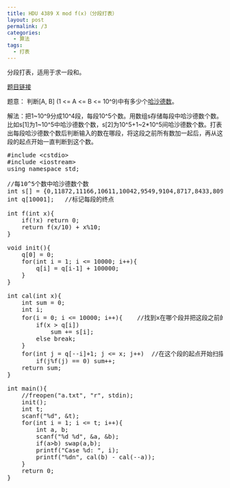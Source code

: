 ```yaml
---
title: HDU 4389 X mod f(x)（分段打表）
layout: post
permalink: /3
categories:
  - 算法
tags:
  - 打表
---
```

分段打表，适用于求一段和。

<a href="http://acm.hdu.edu.cn/showproblem.php?pid=4389" target="_blank">题目链接</a>

题意： 判断\[A, B\] (1 <= A <= B <= 10^9)中有多少个<a href="https://zh.wikipedia.org/wiki/%E5%93%88%E6%B2%99%E5%BE%B7%E6%95%B8" target="_blank">哈沙德数</a>。

解法：把1~10^9分成10^4段，每段10^5个数。用数组s存储每段中哈沙德数个数。比如s[1]为1~10^5中哈沙德数个数，s[2]为10^5+1~2*10^5间哈沙德数个数。打表出每段哈沙德数个数后判断输入的数在哪段，将这段之前所有数加一起后，再从这段的起点开始一直判断到这个数。

<pre class="brush: cpp; title: ; notranslate" title="">#include &lt;cstdio&gt;
#include &lt;iostream&gt;
using namespace std;

//每10^5个数中哈沙德数个数
int s[] = {0,11872,11166,10611,10042,9549,9104,8717,8433,8098,7836,11226,10597,10102,9573,9123,8704,8346,8116,7800,7546,10653,10105,9662,9161,8747,8384,8034,7815,7530,7312,10138,9647,9250,8778,8423,8066,7736,7558,7302,7061,9689,9230,8902,8452,8109,7797,7477,7327,7055,6834,9271,8869,8595,8175,7848,7568,7277,7093,6857,6640,8896,8548,8289,7906,7609,7342,7079,6861,6679,6469,8575,8230,8021,7661,7400,7115,6876,6699,6494,6290,8223,7935,7744,7430,7170,6931,6710,6499,6291,6136,7913,7675,7495,7183,6974,6746,6550,6325,6147,5991,11191,10626,10014,9579,9116,8727,8380,8101,7827,7572,10599,10131,9555,9131,8742,8362,8034,7811,7544,7320,10116,9673,9144,8760,8411,8038,7739,7555,7287,7071,9662,9269,8782,8419,8084,7757,7465,7310,7050,6849,9253,8932,8469,8111,7823,7502,7229,7067,6840,6645,8901,8613,8196,7831,7577,7294,7006,6863,6656,6435,8569,8302,7941,7600,7335,7077,6836,6676,6447,6270,8262,8050,7692,7381,7135,6906,6657,6475,6311,6110,7971,7763,7438,7138,6938,6708,6488,6286,6130,5957,7695,7514,7205,6935,6747,6526,6340,6142,5957,5804,10631,10033,9541,9142,8750,8400,8057,7831,7590,7341,10133,9551,9114,8754,8388,8063,7754,7543,7314,7101,9694,9163,8738,8420,8068,7782,7485,7293,7086,6884,9286,8802,8412,8076,7791,7492,7229,7059,6854,6666,8941,8497,8119,7809,7536,7241,6984,6846,6624,6457,8621,8218,7881,7558,7307,7056,6795,6643,6443,6293,8324,7959,7631,7334,7097,6855,6612,6472,6285,6100,8058,7702,7418,7115,6916,6672,6448,6297,6122,5931,7784,7444,7197,6907,6696,6514,6283,6120,5933,5786,7547,7240,6985,6706,6519,6362,6131,5943,5823,5681,10034,9545,9117,8764,8406,8097,7788,7584,7361,7158,9574,9121,8714,8404,8078,7800,7501,7317,7124,6908,9171,8754,8390,8084,7791,7503,7251,7082,6898,6689,8832,8421,8071,7809,7502,7254,7003,6840,6667,6505,8516,8162,7816,7534,7271,7029,6780,6620,6467,6301,8228,7902,7572,7311,7072,6814,6599,6449,6288,6116,7975,7651,7369,7095,6869,6632,6444,6278,6076,5948,7707,7446,7174,6885,6686,6495,6279,6121,5944,5813,7478,7206,6944,6681,6522,6307,6092,5953,5814,5630,7256,6978,6770,6502,6331,6131,5967,5800,5646,5522,9538,9112,8706,8419,8118,7813,7539,7370,7160,7026,9114,8709,8351,8077,7797,7532,7274,7130,6896,6812,8759,8388,8060,7790,7505,7301,7011,6879,6703,6596,8439,8089,7762,7509,7263,7035,6769,6646,6502,6378,8153,7824,7531,7284,7027,6802,6572,6447,6263,6195,7892,7574,7309,7061,6812,6631,6396,6235,6090,6035,7653,7377,7074,6852,6653,6448,6220,6086,5934,5856,7435,7170,6907,6676,6483,6269,6085,5945,5777,5728,7192,6951,6726,6468,6294,6116,5919,5784,5628,5598,6993,6781,6547,6273,6129,5966,5768,5629,5511,5454,9121,8722,8369,8120,7840,7583,7351,7164,7036,6809,8717,8374,8027,7800,7550,7308,7058,6939,6822,6574,8396,8049,7760,7527,7300,7056,6821,6701,6604,6382,8096,7770,7511,7261,7035,6835,6584,6471,6372,6210,7834,7529,7279,7033,6816,6639,6363,6245,6200,6013,7597,7301,7054,6829,6617,6427,6201,6077,6003,5855,7378,7083,6880,6643,6430,6249,6057,5895,5836,5728,7173,6915,6690,6455,6263,6099,5914,5757,5729,5615,6966,6736,6505,6268,6102,5917,5739,5615,5572,5456,6772,6544,6351,6124,5926,5774,5631,5475,5426,5342,8740,8376,8037,7881,7591,7360,7161,7060,6806,6566,8369,8038,7748,7565,7330,7102,6907,6825,6591,6406,8070,7774,7487,7298,7085,6877,6653,6606,6388,6224,7790,7503,7234,7048,6846,6639,6408,6393,6186,6017,7529,7276,7035,6831,6636,6437,6218,6167,5990,5855,7314,7056,6848,6607,6438,6271,6028,5983,5852,5733,7119,6857,6641,6441,6236,6084,5852,5833,5738,5589,6934,6696,6478,6276,6090,5901,5730,5693,5569,5491,6727,6522,6332,6084,5894,5777,5606,5532,5443,5380,6569,6369,6160,5927,5768,5627,5446,5397,5323,5258,8397,8064,7792,7619,7395,7199,7045,6814,6626,6409,8059,7763,7472,7354,7131,6943,6798,6606,6421,6210,7766,7493,7241,7102,6892,6692,6583,6393,6221,6037,7497,7257,7009,6845,6669,6494,6350,6176,6020,5906,7275,7043,6796,6616,6485,6300,6131,6014,5866,5733,7048,6827,6612,6431,6251,6083,5954,5859,5724,5592,6839,6636,6456,6242,6074,5907,5805,5690,5582,5499,6684,6486,6299,6068,5916,5781,5639,5571,5492,5395,6519,6309,6119,5923,5775,5612,5502,5439,5359,5276,6330,6139,5990,5769,5620,5474,5410,5308,5218,5164,8084,7798,7539,7402,7186,7070,6791,6598,6416,6179,7772,7498,7276,7134,6927,6847,6583,6384,6222,6036,7506,7263,7037,6891,6707,6633,6356,6195,6066,5868,7271,7008,6776,6679,6491,6396,6148,6007,5875,5717,7034,6821,6603,6465,6274,6216,5991,5847,5725,5607,6816,6635,6422,6244,6093,6021,5795,5712,5618,5505,6644,6439,6243,6064,5918,5847,5647,5584,5486,5383,6459,6272,6100,5917,5751,5691,5538,5454,5365,5290,6267,6117,5964,5734,5603,5583,5410,5310,5266,5174,6145,5974,5803,5607,5477,5439,5299,5215,5163,5064,7815,7567,7333,7181,7079,6827,6577,6373,6217,6025,7535,7296,7069,6940,6840,6621,6363,6222,6029,5848,7278,7036,6848,6736,6605,6421,6184,6032,5877,5727,7039,6811,6619,6485,6383,6238,5983,5845,5732,5601,6846,6617,6420,6286,6218,6036,5826,5718,5591,5477,6654,6422,6243,6103,6006,5854,5695,5597,5466,5396,6423,6250,6073,5921,5839,5719,5551,5453,5368,5285,6268,6100,5903,5740,5718,5577,5404,5337,5274,5194,6117,5909,5766,5617,5560,5430,5307,5257,5156,5073,5947,5797,5656,5463,5406,5352,5213,5139,5069,4986,11210,10580,10138,9564,9099,8711,8418,8075,7804,7550,10652,10078,9677,9162,8740,8368,8104,7804,7511,7286,10137,9635,9258,8794,8393,8047,7832,7540,7274,7033,9665,9241,8907,8471,8118,7782,7576,7312,7065,6834,9253,8855,8578,8178,7849,7537,7323,7101,6851,6596,8866,8520,8271,7923,7587,7319,7119,6890,6647,6400,8532,8218,8014,7671,7374,7143,6913,6687,6508,6227,8224,7930,7728,7445,7166,6936,6724,6527,6338,6065,7918,7646,7472,7233,6958,6730,6530,6349,6151,5933,7622,7400,7224,7020,6761,6576,6370,6159,6002,5806,10598,10100,9580,9128,8710,8362,8097,7787,7531,7308,10109,9666,9173,8764,8372,8031,7827,7514,7301,7069,9657,9257,8786,8431,8075,7742,7539,7272,7051,6833,9255,8899,8478,8135,7808,7478,7319,7066,6819,6616,8878,8594,8172,7872,7547,7263,7099,6845,6637,6429,8538,8296,7910,7604,7351,7050,6878,6668,6465,6219,8248,8019,7656,7384,7130,6867,6687,6502,6293,6037,7967,7753,7438,7190,6921,6700,6530,6326,6136,5889,7685,7526,7197,6965,6742,6542,6334,6143,5999,5763,7423,7264,6956,6775,6568,6355,6176,5997,5847,5624,10111,9560,9150,8734,8378,8054,7798,7534,7325,7106,9678,9141,8779,8393,8064,7750,7524,7294,7061,6861,9274,8784,8433,8101,7759,7463,7281,7040,6823,6634,8919,8484,8131,7827,7522,7240,7066,6819,6650,6420,8611,8192,7855,7585,7306,6997,6860,6652,6451,6225,8318,7928,7591,7343,7093,6810,6661,6471,6255,6057,8031,7707,7386,7127,6885,6660,6488,6288,6111,5880,7777,7480,7159,6933,6739,6478,6304,6153,5970,5710,7536,7229,6957,6750,6543,6313,6157,5990,5812,5608,7271,7010,6740,6547,6356,6197,5990,5825,5688,5496,9554,9104,8766,8394,8068,7768,7535,7326,7095,6933,9159,8741,8437,8073,7774,7496,7283,7062,6888,6693,8797,8413,8104,7786,7509,7232,7033,6829,6660,6447,8498,8114,7847,7532,7266,6999,6845,6637,6455,6241,8218,7866,7576,7322,7033,6806,6651,6431,6279,6069,7946,7636,7335,7088,6860,6607,6462,6261,6122,5866,7718,7412,7129,6907,6685,6432,6299,6129,5942,5709,7472,7214,6944,6725,6502,6290,6151,5962,5817,5582,7242,7009,6719,6534,6353,6143,5965,5823,5678,5438,7021,6794,6532,6349,6191,5985,5832,5708,5556,5325,9104,8721,8405,8072,7798,7498,7311,7112,6921,6843,8745,8363,8097,7790,7521,7235,7067,6870,6675,6613,8407,8071,7807,7502,7253,6999,6835,6651,6455,6385,8121,7803,7547,7271,7025,6791,6612,6440,6297,6160,7892,7556,7297,7069,6820,6579,6441,6259,6104,5969,7640,7331,7091,6863,6623,6407,6266,6081,5922,5820,7430,7152,6880,6682,6463,6265,6095,5919,5796,5657,7214,6962,6686,6515,6307,6096,5948,5799,5656,5510,7002,6764,6509,6349,6136,5940,5805,5670,5503,5400,6783,6593,6326,6152,5997,5828,5679,5536,5395,5302,8706,8349,8105,7812,7548,7285,7119,6916,6804,6638,8387,8051,7801,7529,7294,7035,6874,6696,6600,6417,8056,7771,7504,7263,7050,6769,6630,6486,6369,6176,7807,7509,7297,7023,6819,6567,6452,6271,6167,5989,7572,7304,7082,6828,6625,6390,6244,6075,6003,5849,7363,7083,6851,6643,6442,6225,6065,5920,5870,5661,7149,6890,6663,6479,6273,6035,5915,5772,5716,5526,6965,6708,6511,6290,6103,5917,5782,5618,5575,5421,6783,6567,6295,6135,5971,5778,5638,5502,5469,5296,6598,6384,6128,5974,5821,5639,5528,5396,5345,5178,8369,8034,7822,7572,7319,7097,6924,6815,6606,6406,8044,7739,7539,7315,7075,6823,6711,6606,6383,6224,7766,7483,7280,7041,6826,6602,6475,6377,6185,6040,7512,7266,7036,6819,6637,6389,6242,6184,6021,5840,7303,7056,6831,6627,6437,6188,6072,6011,5853,5694,7082,6854,6657,6433,6252,6031,5898,5820,5695,5581,6898,6688,6471,6254,6101,5903,5739,5688,5589,5427,6732,6505,6275,6120,5928,5740,5618,5550,5478,5301,6547,6352,6133,5945,5776,5603,5491,5414,5332,5209,6386,6194,5964,5804,5643,5509,5367,5324,5236,5099,8035,7734,7599,7348,7125,6927,6839,6601,6391,6259,7771,7467,7322,7089,6890,6696,6598,6396,6228,6060,7493,7223,7043,6866,6659,6423,6377,6209,6022,5887,7259,7007,6840,6639,6454,6219,6194,6004,5850,5749,7058,6839,6647,6443,6277,6038,5988,5838,5728,5604,6851,6639,6435,6264,6109,5851,5825,5727,5586,5440,6664,6467,6271,6104,5924,5717,5688,5572,5477,5344,6492,6308,6112,5918,5786,5592,5547,5436,5377,5247,6347,6155,5935,5779,5644,5474,5410,5325,5252,5125,6207,6004,5800,5654,5491,5338,5316,5225,5136,5037,7775,7490,7347,7125,6960,6824,6579,6428,6210,6039,7486,7233,7104,6901,6704,6588,6402,6210,6035,5902,7238,6996,6860,6647,6492,6354,6182,6018,5880,5746,7032,6784,6632,6457,6292,6140,5976,5863,5753,5593,6843,6611,6445,6283,6097,5952,5849,5712,5587,5473,6621,6449,6264,6088,5916,5808,5700,5570,5480,5361,6456,6285,6068,5912,5788,5664,5544,5470,5387,5245,6299,6107,5919,5772,5628,5515,5425,5372,5264,5140,6121,5972,5789,5635,5483,5403,5319,5236,5162,5039,5987,5847,5654,5485,5383,5304,5200,5135,5077,4939,7498,7278,7139,6929,6848,6604,6399,6208,6013,5902,7263,7020,6907,6697,6636,6383,6199,6050,5871,5751,7017,6778,6666,6500,6390,6142,6001,5890,5720,5589,6805,6587,6475,6278,6199,5974,5848,5717,5600,5479,6641,6424,6286,6096,6037,5823,5684,5589,5487,5368,6467,6224,6072,5934,5863,5656,5560,5481,5368,5235,6271,6078,5929,5774,5706,5528,5453,5365,5263,5172,6110,5940,5765,5607,5573,5428,5331,5239,5194,5070,5963,5801,5615,5474,5456,5286,5216,5155,5070,4984,5829,5676,5508,5373,5316,5185,5117,5049,4969,4867,10641,10122,9680,9142,8727,8421,8097,7782,7521,7291,10126,9646,9266,8784,8398,8115,7800,7513,7271,7051,9673,9234,8903,8476,8106,7843,7562,7292,7012,6827,9227,8872,8578,8173,7839,7620,7349,7077,6817,6654,8850,8523,8285,7882,7594,7383,7118,6887,6620,6451,8511,8198,8017,7655,7374,7160,6909,6720,6429,6264,8177,7917,7760,7430,7143,6957,6723,6525,6255,6111,7896,7644,7537,7211,6963,6780,6542,6350,6111,5949,7624,7356,7275,7004,6763,6571,6371,6191,5964,5807,7366,7106,7040,6819,6582,6389,6223,6039,5803,5705,10087,9685,9175,8745,8371,8095,7776,7512,7291,7057,9636,9277,8801,8419,8030,7818,7526,7244,7032,6819,9232,8917,8480,8121,7792,7566,7303,7021,6832,6618,8875,8598,8185,7854,7536,7340,7098,6853,6606,6436,8529,8272,7917,7600,7298,7114,6890,6667,6408,6251,8215,8020,7665,7383,7101,6920,6703,6473,6241,6090,7936,7748,7450,7150,6934,6712,6514,6334,6075,5907,7663,7485,7248,6977,6735,6548,6352,6190,5911,5766,7401,7234,7015,6772,6551,6386,6186,5994,5798,5669,7166,7000,6795,6572,6396,6217,6027,5883,5697,5539,9661,9191,8769,8395,8044,7807,7512,7272,7072,6870,9247,8805,8441,8080,7752,7526,7253,7038,6831,6630,8914,8477,8131,7827,7483,7305,7048,6825,6601,6424,8600,8200,7862,7561,7250,7106,6861,6626,6424,6256,8299,7927,7605,7338,7047,6877,6667,6452,6247,6058,8048,7661,7385,7147,6861,6678,6493,6301,6029,5914,7757,7448,7179,6938,6665,6522,6334,6133,5883,5765,7522,7222,6981,6757,6546,6350,6156,5998,5749,5627,7290,6976,6774,6566,6366,6170,6013,5869,5612,5496,7049,6761,6600,6390,6189,6027,5890,5733,5514,5418,9140,8784,8420,8066,7767,7509,7274,7073,6864,6706,8768,8449,8102,7775,7475,7286,7026,6824,6632,6473,8475,8152,7829,7508,7242,7066,6821,6635,6438,6247,8197,7879,7580,7295,7010,6849,6640,6467,6233,6051,7938,7605,7367,7080,6804,6662,6465,6269,6046,5889,7698,7405,7145,6897,6638,6500,6287,6110,5890,5734,7469,7179,6927,6721,6494,6303,6144,5964,5721,5584,7249,6966,6769,6557,6337,6159,6008,5848,5580,5468,7016,6768,6572,6371,6171,6008,5856,5704,5489,5366,6814,6578,6369,6193,6046,5853,5713,5614,5404,5251,8726,8439,8078,7783,7491,7293,7060,6857,6723,6633,8386,8108,7786,7496,7237,7021,6818,6637,6481,6381,8114,7826,7541,7257,6992,6819,6623,6441,6238,6182,7848,7591,7321,7039,6779,6647,6428,6272,6088,6003,7611,7353,7099,6837,6594,6466,6235,6090,5900,5818,7399,7114,6902,6673,6420,6274,6104,5926,5713,5662,7187,6909,6722,6496,6261,6136,5951,5782,5571,5534,6993,6748,6537,6354,6126,5997,5818,5676,5459,5384,6795,6530,6351,6191,5972,5817,5703,5574,5343,5285,6603,6355,6194,6023,5832,5711,5568,5441,5238,5221,8368,8094,7801,7533,7262,7051,6889,6678,6615,6427,8056,7814,7515,7266,6989,6840,6648,6445,6379,6222,7803,7561,7266,7039,6780,6607,6444,6261,6190,6018,7553,7323,7062,6825,6586,6410,6263,6095,5977,5844,7333,7091,6882,6642,6386,6246,6088,5911,5812,5699,7131,6897,6679,6460,6236,6104,5902,5755,5675,5543,6945,6689,6484,6305,6090,5933,5780,5634,5511,5390,6767,6509,6348,6149,5927,5806,5671,5509,5394,5316,6606,6336,6180,5991,5797,5682,5526,5404,5302,5215,6436,6173,5992,5859,5697,5539,5432,5318,5199,5102,8038,7824,7539,7297,7055,6900,6690,6597,6434,6231,7752,7535,7268,7061,6798,6628,6475,6369,6209,6030,7498,7294,7043,6838,6571,6428,6276,6165,6000,5894,7291,7101,6833,6627,6383,6253,6076,5984,5847,5735,7083,6887,6632,6461,6216,6051,5902,5853,5677,5564,6883,6668,6468,6284,6045,5919,5771,5704,5526,5452,6704,6507,6296,6090,5889,5772,5624,5572,5406,5331,6553,6316,6145,5960,5776,5644,5486,5468,5291,5190,6394,6147,5967,5837,5639,5512,5396,5340,5188,5111,6221,5996,5850,5702,5532,5405,5285,5227,5098,5050,7735,7554,7328,7089,6855,6716,6631,6393,6233,6090,7462,7293,7082,6830,6622,6487,6374,6187,6056,5912,7263,7048,6835,6642,6402,6267,6161,6011,5885,5744,7037,6851,6635,6475,6198,6061,6014,5851,5709,5609,6841,6659,6469,6264,6036,5909,5848,5700,5568,5495,6684,6483,6264,6098,5886,5745,5691,5585,5444,5375,6499,6293,6105,5931,5744,5602,5559,5467,5305,5241,6323,6135,5978,5799,5604,5483,5452,5339,5213,5156,6184,5990,5832,5660,5519,5381,5312,5223,5119,5041,6042,5823,5688,5564,5391,5269,5217,5136,5015,4944,7472,7328,7085,6881,6710,6613,6397,6212,6064,5913,7209,7062,6852,6661,6440,6369,6184,6009,5886,5750,6993,6826,6651,6453,6216,6174,6002,5840,5730,5626,6814,6645,6465,6263,6045,5997,5828,5699,5596,5495,6647,6451,6261,6116,5856,5817,5698,5582,5464,5356,6461,6281,6112,5942,5695,5668,5600,5457,5346,5261,6300,6120,5939,5777,5568,5538,5440,5364,5246,5168,6144,5950,5774,5663,5474,5413,5316,5259,5131,5033,5993,5796,5667,5551,5339,5309,5222,5147,5021,4970,5871,5683,5546,5411,5272,5225,5110,5042,4949,4872,7231,7102,6891,6719,6594,6385,6220,6027,5887,5783,6980,6869,6673,6469,6375,6191,6023,5849,5741,5626,6784,6639,6460,6286,6160,5984,5842,5737,5599,5480,6584,6439,6275,6113,5951,5820,5712,5577,5475,5378,6425,6282,6114,5919,5782,5695,5564,5445,5373,5280,6293,6109,5932,5793,5650,5549,5447,5374,5256,5157,6116,5922,5776,5659,5507,5417,5355,5268,5139,5070,5950,5785,5663,5497,5382,5319,5237,5159,5042,4987,5829,5658,5518,5392,5306,5211,5124,5048,4953,4872,5732,5529,5396,5293,5205,5104,5053,5005,4854,4791,10141,9644,9260,8771,8436,8102,7799,7487,7267,7032,9683,9235,8900,8452,8166,7846,7541,7269,7055,6821,9267,8864,8580,8159,7908,7601,7323,7055,6843,6642,8865,8527,8263,7906,7644,7370,7134,6849,6638,6468,8484,8222,7994,7636,7446,7161,6927,6642,6475,6298,8174,7923,7732,7404,7221,6945,6722,6484,6287,6113,7866,7647,7508,7205,6993,6766,6549,6307,6124,5962,7583,7417,7271,6985,6780,6587,6391,6115,5986,5850,7326,7163,7052,6777,6607,6406,6196,5999,5868,5708,7082,6902,6830,6619,6378,6209,6058,5862,5718,5597,9666,9267,8793,8382,8111,7795,7492,7278,7030,6814,9252,8921,8479,8099,7834,7541,7278,7039,6823,6601,8871,8598,8193,7832,7592,7337,7079,6801,6642,6436,8545,8285,7907,7582,7386,7117,6874,6623,6460,6250,8215,8011,7650,7371,7166,6901,6710,6454,6251,6087,7909,7756,7418,7146,6947,6728,6533,6259,6102,5935,7636,7529,7202,6943,6781,6547,6349,6089,5963,5788,7393,7277,6996,6766,6606,6357,6192,5961,5797,5662,7116,7053,6815,6578,6386,6224,6048,5813,5708,5563,6871,6837,6606,6383,6231,6055,5887,5682,5590,5459,9289,8815,8421,8057,7799,7510,7247,7038,6828,6646,8922,8504,8128,7778,7555,7293,7019,6815,6633,6437,8610,8188,7873,7530,7332,7074,6820,6630,6430,6231,8301,7921,7617,7312,7095,6894,6658,6411,6240,6088,8018,7672,7385,7099,6914,6714,6494,6245,6086,5908,7758,7438,7154,6913,6728,6512,6326,6077,5920,5755,7509,7216,6965,6737,6538,6352,6181,5908,5756,5651,7258,7031,6781,6571,6377,6211,6018,5777,5652,5518,7012,6815,6584,6398,6239,6030,5884,5679,5551,5415,6779,6583,6399,6218,6037,5892,5757,5569,5425,5317,8839,8448,8080,7756,7524,7239,7031,6845,6635,6478,8500,8146,7823,7499,7291,7022,6817,6632,6413,6293,8203,7889,7578,7263,7085,6855,6620,6419,6251,6075,7929,7623,7352,7045,6885,6650,6459,6247,6077,5897,7692,7387,7139,6849,6686,6485,6299,6071,5892,5739,7457,7175,6938,6672,6507,6327,6143,5894,5752,5613,7241,6990,6748,6523,6356,6182,5992,5741,5628,5473,7015,6780,6571,6376,6205,6002,5883,5631,5473,5360,6787,6588,6411,6203,6027,5891,5758,5506,5372,5297,6570,6423,6210,6045,5908,5760,5623,5404,5308,5181,8456,8106,7781,7487,7251,7030,6807,6642,6485,6408,8145,7848,7503,7243,7056,6808,6610,6444,6280,6201,7879,7587,7300,7004,6853,6615,6439,6266,6069,6013,7612,7354,7090,6796,6632,6452,6261,6066,5889,5836,7382,7147,6886,6612,6484,6282,6094,5899,5763,5676,7176,6928,6708,6459,6309,6116,5936,5754,5589,5537,6964,6730,6552,6304,6143,5985,5831,5598,5453,5422,6766,6582,6372,6150,6014,5865,5701,5479,5354,5308,6577,6378,6191,6030,5876,5712,5585,5397,5262,5185,6368,6197,6029,5885,5729,5596,5495,5287,5163,5137,8130,7791,7511,7253,7031,6822,6634,6477,6406,6202,7853,7527,7281,7010,6807,6610,6445,6262,6177,6043,7590,7318,7058,6783,6625,6450,6237,6069,6018,5858,7359,7102,6837,6596,6444,6236,6087,5912,5840,5704,7128,6893,6690,6410,6267,6075,5925,5742,5674,5577,6923,6715,6510,6240,6112,5946,5776,5573,5556,5444,6739,6536,6328,6100,5970,5807,5659,5448,5411,5311,6548,6345,6188,5980,5826,5698,5567,5336,5289,5189,6359,6177,6039,5827,5704,5591,5450,5234,5207,5117,6201,6020,5874,5711,5576,5456,5330,5163,5123,5012,7829,7523,7296,7016,6823,6667,6458,6382,6220,6066,7573,7292,7033,6800,6621,6451,6241,6198,6028,5877,7342,7063,6836,6604,6410,6240,6097,5992,5852,5753,7112,6866,6654,6392,6236,6084,5916,5816,5697,5620,6912,6691,6467,6236,6074,5900,5753,5682,5568,5468,6707,6502,6286,6086,5930,5749,5616,5528,5417,5337,6519,6333,6157,5923,5792,5662,5523,5387,5302,5232,6350,6180,5979,5802,5679,5545,5397,5294,5201,5124,6185,5995,5850,5681,5554,5428,5289,5198,5105,5015,6008,5849,5730,5564,5418,5331,5210,5075,4997,4951,7545,7297,7055,6817,6660,6472,6380,6225,6037,5906,7301,7060,6855,6584,6436,6267,6174,6027,5882,5780,7100,6855,6649,6392,6271,6100,5974,5861,5761,5635,6895,6657,6458,6223,6064,5894,5832,5704,5601,5507,6693,6487,6301,6057,5900,5747,5706,5535,5454,5388,6510,6321,6132,5878,5763,5640,5553,5421,5330,5271,6351,6156,5954,5766,5650,5496,5446,5325,5224,5144,6150,5993,5851,5646,5528,5385,5374,5198,5103,5066,6002,5852,5716,5517,5416,5293,5230,5100,5020,4975,5854,5725,5587,5418,5321,5177,5127,5006,4943,4863,7290,7075,6846,6615,6485,6396,6182,6032,5919,5777,7056,6847,6626,6409,6266,6176,5984,5878,5750,5617,6837,6638,6459,6212,6053,5998,5843,5718,5607,5504,6644,6461,6293,6027,5888,5851,5678,5559,5497,5400,6500,6290,6119,5867,5749,5685,5541,5458,5369,5284,6303,6104,5958,5743,5595,5543,5445,5335,5241,5147,6127,5965,5810,5594,5464,5440,5355,5196,5151,5069,5995,5855,5679,5480,5385,5319,5230,5144,5056,4979,5839,5709,5566,5397,5272,5229,5143,5021,4960,4882,5692,5573,5443,5287,5167,5126,5044,4919,4846,4791,7068,6842,6641,6484,6374,6186,6015,5893,5747,5655,6832,6657,6452,6218,6156,6011,5843,5717,5621,5531,6638,6456,6274,6034,5996,5833,5684,5600,5489,5390,6471,6266,6102,5868,5811,5680,5555,5475,5363,5278,6274,6115,5966,5704,5663,5575,5459,5329,5256,5192,6120,5959,5799,5557,5530,5434,5340,5234,5166,5062,5985,5786,5663,5457,5407,5308,5240,5147,5061,4975,5819,5672,5546,5367,5288,5213,5166,5034,4971,4884,5686,5569,5429,5249,5217,5123,5053,4953,4899,4797,5578,5438,5313,5163,5126,5020,4945,4849,4772,4686,9670,9227,8899,8513,8126,7834,7524,7278,7040,6765,9248,8855,8580,8237,7888,7593,7313,7051,6846,6595,8865,8514,8261,7978,7647,7378,7071,6868,6663,6429,8522,8188,7981,7738,7415,7165,6902,6688,6489,6268,8175,7911,7709,7489,7187,6953,6701,6493,6300,6130,7898,7658,7475,7234,7006,6773,6506,6332,6161,5957,7605,7391,7252,7033,6808,6568,6313,6196,5973,5824,7348,7151,7041,6817,6600,6425,6169,6004,5854,5719,7096,6929,6823,6583,6417,6237,5987,5885,5747,5600,6878,6682,6614,6391,6223,6066,5840,5756,5619,5494,9241,8909,8467,8142,7828,7525,7269,7035,6812,6570,8884,8566,8177,7906,7586,7312,7052,6847,6611,6378,8536,8272,7894,7650,7355,7113,6849,6632,6454,6232,8223,7997,7634,7434,7165,6926,6670,6464,6309,6075,7951,7717,7387,7210,6948,6718,6475,6296,6118,5900,7662,7487,7183,7010,6747,6547,6318,6114,5953,5792,7404,7277,6976,6797,6593,6404,6132,5971,5828,5675,7172,7054,6775,6609,6427,6215,5992,5853,5716,5563,6910,6808,6591,6395,6238,6044,5845,5732,5566,5451,6666,6604,6401,6201,6033,5917,5718,5585,5501,5365,8907,8489,8105,7841,7530,7260,7040,6824,6593,6394,8600,8194,7839,7587,7327,7062,6824,6616,6431,6204,8288,7923,7593,7371,7118,6851,6629,6462,6251,6032,8031,7642,7367,7159,6915,6702,6447,6287,6087,5892,7753,7434,7138,6953,6703,6533,6267,6089,5936,5749,7525,7212,6930,6763,6564,6351,6102,5945,5798,5609,7288,6990,6754,6599,6373,6198,5956,5808,5649,5496,7056,6806,6579,6426,6215,6064,5830,5681,5548,5425,6815,6622,6372,6231,6069,5917,5674,5561,5463,5330,6612,6398,6199,6054,5917,5759,5563,5473,5344,5232,8502,8134,7792,7542,7292,7015,6831,6620,6450,6210,8205,7863,7541,7320,7073,6812,6644,6443,6243,6033,7925,7623,7308,7101,6866,6652,6429,6240,6071,5874,7676,7409,7098,6898,6709,6487,6257,6089,5935,5724,7455,7165,6899,6726,6523,6310,6081,5924,5759,5589,7225,6961,6730,6545,6340,6178,5930,5760,5630,5467,7018,6784,6556,6373,6197,6051,5781,5623,5521,5343,6843,6601,6391,6240,6065,5898,5672,5530,5405,5258,6607,6384,6213,6072,5899,5766,5570,5429,5294,5179,6392,6231,6053,5889,5759,5646,5433,5323,5230,5107,8152,7809,7499,7283,7010,6817,6647,6451,6273,6148,7884,7574,7259,7066,6818,6623,6436,6248,6108,5974,7624,7351,7019,6874,6655,6430,6259,6087,5909,5792,7394,7127,6855,6685,6471,6272,6096,5922,5755,5685,7168,6936,6659,6500,6302,6129,5892,5763,5631,5531,6970,6755,6475,6334,6168,5968,5753,5634,5483,5390,6773,6558,6343,6186,5995,5855,5634,5501,5354,5293,6599,6389,6200,6043,5887,5768,5524,5382,5275,5215,6410,6220,6018,5883,5763,5621,5410,5310,5168,5121,6215,6033,5866,5759,5620,5489,5319,5200,5094,5025,7840,7538,7254,7038,6818,6604,6443,6298,6223,5938,7596,7284,7026,6837,6614,6421,6277,6091,6015,5805,7361,7092,6806,6635,6440,6258,6068,5891,5859,5687,7151,6903,6613,6476,6277,6100,5902,5753,5715,5530,6926,6709,6441,6316,6118,5920,5762,5614,5543,5410,6733,6534,6305,6118,5971,5808,5611,5480,5426,5311,6556,6371,6139,5981,5849,5708,5474,5360,5320,5180,6391,6210,5995,5861,5736,5573,5388,5273,5211,5077,6204,6021,5875,5729,5590,5483,5304,5169,5116,5006,6025,5896,5729,5589,5495,5382,5184,5077,5048,4941,7548,7289,7046,6808,6610,6445,6289,6206,6044,5819,7332,7058,6810,6623,6433,6253,6073,6023,5896,5668,7101,6852,6599,6445,6248,6064,5898,5849,5724,5525,6908,6661,6432,6270,6068,5912,5751,5680,5575,5435,6718,6520,6255,6115,5929,5790,5595,5537,5458,5315,6544,6329,6072,5976,5816,5642,5461,5427,5335,5202,6347,6178,5945,5817,5672,5531,5352,5298,5214,5116,6194,6033,5842,5698,5560,5466,5249,5192,5116,5025,6036,5892,5687,5584,5463,5337,5144,5124,5029,4917,5863,5728,5592,5473,5340,5253,5078,5007,4935,4857,7315,7074,6810,6634,6462,6247,6213,6058,5908,5684,7076,6842,6608,6436,6260,6062,6032,5887,5740,5575,6875,6657,6425,6228,6085,5912,5823,5704,5623,5455,6712,6485,6223,6079,5932,5762,5678,5580,5486,5328,6523,6300,6074,5943,5758,5607,5564,5439,5348,5218,6338,6157,5921,5792,5637,5497,5427,5307,5247,5143,6193,6009,5778,5665,5535,5391,5298,5217,5141,5024,6049,5875,5678,5575,5415,5298,5205,5122,5039,4950,5869,5732,5568,5450,5329,5205,5110,5000,4948,4885,5751,5607,5446,5322,5253,5115,4983,4929,4865,4767,7056,6853,6607,6429,6267,6169,6026,5886,5778,5578,6850,6658,6406,6239,6095,5974,5845,5758,5638,5437,6650,6460,6206,6071,5911,5802,5704,5617,5489,5323,6463,6297,6058,5884,5752,5696,5553,5453,5392,5235,6319,6146,5883,5747,5625,5563,5407,5333,5275,5136,6174,5973,5742,5626,5490,5426,5298,5250,5157,5032,5994,5850,5649,5517,5359,5339,5204,5112,5066,4963,5854,5737,5537,5405,5298,5229,5116,5024,4959,4879,5734,5597,5419,5318,5200,5121,4998,4975,4875,4767,5584,5484,5333,5226,5102,5039,4946,4843,4764,4700,6854,6637,6425,6283,6176,5974,5865,5758,5636,5456,6639,6462,6225,6071,5985,5834,5736,5604,5510,5362,6453,6289,6044,5873,5830,5698,5572,5484,5398,5243,6296,6103,5856,5729,5684,5537,5437,5388,5266,5124,6118,5952,5747,5591,5531,5427,5334,5252,5171,5046,5970,5828,5626,5460,5415,5335,5203,5146,5069,4965,5844,5691,5485,5357,5334,5221,5098,5060,4987,4854,5722,5558,5398,5286,5205,5134,5025,4963,4892,4782,5577,5470,5293,5176,5122,5042,4945,4850,4785,4678,5483,5364,5188,5072,5059,4959,4843,4779,4692,4601,9242,8856,8630,8213,7875,7584,7308,7072,6776,6630,8836,8510,8338,7940,7622,7362,7086,6854,6618,6453,8509,8191,8071,7698,7418,7146,6896,6669,6470,6298,8178,7901,7803,7485,7206,6931,6706,6526,6290,6134,7875,7614,7549,7269,6969,6727,6553,6335,6132,5991,7581,7398,7296,7028,6804,6538,6369,6175,5986,5846,7352,7146,7058,6823,6625,6341,6205,6048,5873,5697,7091,6912,6829,6615,6421,6164,6033,5890,5727,5589,6859,6710,6612,6392,6229,6016,5879,5745,5623,5466,6632,6484,6374,6187,6051,5845,5733,5630,5510,5343,8856,8582,8210,7864,7587,7310,7060,6825,6590,6437,8532,8270,7964,7619,7367,7090,6843,6658,6408,6246,8206,7981,7718,7414,7134,6900,6674,6480,6248,6104,7906,7712,7498,7198,6948,6716,6495,6281,6116,5950,7650,7464,7258,6987,6781,6519,6324,6137,5962,5790,7401,7216,7031,6804,6571,6343,6172,6000,5822,5663,7151,7023,6820,6616,6396,6159,6027,5840,5695,5563,6916,6823,6611,6412,6257,6005,5866,5724,5604,5437,6707,6598,6396,6239,6075,5833,5740,5618,5482,5338,6437,6376,6206,6033,5899,5704,5597,5491,5367,5228,8603,8172,7879,7589,7297,7053,6849,6639,6362,6266,8280,7903,7635,7352,7085,6855,6643,6434,6198,6080,8008,7647,7422,7143,6914,6656,6465,6276,6066,5915,7741,7393,7208,6966,6745,6482,6281,6131,5899,5774,7497,7164,7011,6759,6539,6322,6132,5949,5768,5650,7259,6969,6800,6581,6380,6156,5972,5813,5678,5512,7068,6769,6600,6420,6235,5972,5825,5717,5548,5410,6839,6575,6432,6263,6053,5846,5720,5574,5430,5324,6606,6398,6221,6057,5923,5724,5596,5458,5365,5228,6380,6194,6009,5898,5772,5569,5476,5369,5234,5107,8207,7860,7568,7311,7053,6837,6632,6430,6213,6078,7938,7593,7351,7103,6867,6624,6446,6257,6029,5887,7667,7357,7153,6911,6683,6457,6282,6087,5860,5762,7429,7155,6950,6713,6534,6296,6095,5930,5742,5612,7212,6938,6753,6547,6368,6106,5941,5800,5618,5460,7003,6730,6603,6370,6194,5953,5821,5668,5482,5376,6805,6579,6434,6223,6053,5827,5672,5535,5395,5267,6616,6396,6233,6070,5940,5687,5555,5438,5315,5149,6421,6196,6063,5933,5781,5554,5468,5334,5204,5081,6189,6009,5888,5773,5640,5467,5361,5224,5119,4992,7885,7530,7326,7057,6803,6642,6451,6271,6026,5985,7612,7308,7097,6865,6625,6471,6252,6081,5869,5822,7402,7094,6875,6685,6484,6277,6090,5931,5729,5688,7165,6883,6707,6520,6315,6093,5940,5784,5566,5541,6954,6701,6545,6325,6151,5941,5782,5642,5460,5434,6769,6547,6358,6182,6017,5798,5638,5516,5375,5314,6579,6374,6215,6051,5893,5656,5534,5410,5254,5203,6397,6196,6075,5895,5755,5564,5423,5309,5156,5114,6212,6042,5899,5764,5632,5474,5330,5202,5095,5015,6037,5857,5724,5628,5511,5323,5225,5131,4996,4934,7583,7295,7069,6828,6621,6457,6262,6112,5963,5830,7350,7036,6857,6640,6434,6254,6082,5923,5803,5679,7145,6833,6677,6466,6255,6113,5937,5758,5640,5562,6938,6668,6491,6295,6112,5940,5786,5626,5531,5426,6760,6482,6322,6159,5975,5759,5639,5507,5394,5311,6557,6307,6175,6009,5833,5625,5516,5377,5292,5219,6383,6177,6033,5867,5735,5535,5381,5265,5195,5121,6228,6021,5880,5759,5642,5416,5293,5197,5119,4994,6042,5852,5756,5616,5511,5308,5212,5103,5015,4928,5866,5717,5611,5466,5377,5227,5105,4982,4940,4850,7297,7055,6854,6628,6431,6263,6115,6052,5781,5700,7087,6822,6653,6425,6243,6105,5913,5857,5674,5552,6915,6638,6451,6270,6096,5914,5757,5726,5551,5435,6721,6442,6293,6124,5923,5771,5633,5562,5399,5339,6538,6288,6145,5950,5784,5633,5480,5430,5301,5225,6371,6131,5980,5840,5693,5498,5350,5323,5198,5119,6209,5985,5850,5734,5584,5381,5275,5224,5072,5032,6016,5863,5738,5586,5476,5305,5179,5114,5010,4953,5886,5723,5595,5474,5389,5197,5072,5036,4941,4867,5731,5590,5458,5358,5244,5094,4977,4944,4834,4735,7090,6841,6625,6442,6259,6107,6023,5901,5688,5565,6871,6625,6441,6269,6069,5900,5877,5756,5531,5432,6679,6435,6289,6072,5903,5771,5717,5595,5425,5357,6534,6262,6114,5921,5770,5618,5544,5466,5326,5243,6358,6090,5961,5811,5645,5474,5433,5348,5192,5120,6183,5926,5835,5680,5532,5363,5324,5210,5115,5038,6047,5829,5693,5565,5465,5273,5210,5105,5031,4961,5908,5702,5578,5468,5354,5159,5120,5043,4937,4872,5753,5586,5478,5365,5225,5085,5043,4936,4862,4793,5600,5474,5368,5223,5138,4988,4937,4825,4737,4694,6852,6617,6437,6266,6066,6016,5890,5753,5553,5481,6657,6434,6235,6058,5901,5844,5710,5618,5458,5355,6501,6239,6062,5919,5748,5673,5568,5495,5331,5244,6307,6072,5911,5766,5615,5530,5453,5357,5209,5145,6156,5932,5793,5628,5482,5432,5318,5238,5126,5058,6010,5785,5643,5535,5394,5308,5205,5135,5020,4945,5869,5658,5538,5428,5284,5199,5128,5046,4932,4852,5756,5569,5447,5328,5187,5119,5032,4937,4881,4787,5638,5469,5337,5242,5119,5002,4929,4876,4778,4694,5491,5325,5220,5151,5002,4922,4840,4765,4665,4588,6667,6416,6244,6093,5981,5858,5737,5655,5461,5357,6468,6228,6069,5908,5798,5684,5602,5505,5332,5257,6274,6064,5904,5735,5662,5559,5467,5377,5229,5158,6150,5902,5739,5604,5546,5412,5338,5282,5137,5041,5999,5740,5607,5491,5430,5306,5222,5181,5017,4956,5840,5619,5502,5360,5312,5222,5138,5053,4962,4875,5737,5530,5395,5269,5238,5103,5011,4977,4866,4776,5618,5415,5309,5182,5141,5011,4943,4896,4776,4671,5502,5324,5239,5095,5031,4940,4875,4776,4681,4620,5367,5244,5116,4999,4962,4817,4749,4663,4590,4496,8851,8565,8320,7930,7637,7352,7073,6831,6651,6459,8486,8265,8048,7681,7390,7141,6900,6650,6465,6288,8146,7967,7796,7450,7178,6953,6705,6473,6328,6136,7888,7709,7557,7250,6973,6762,6544,6331,6175,6003,7585,7434,7296,7039,6740,6577,6369,6177,6010,5849,7327,7195,7064,6833,6534,6388,6220,5999,5870,5749,7088,6952,6837,6624,6368,6211,6035,5880,5724,5610,6875,6710,6612,6433,6180,6033,5915,5779,5583,5491,6615,6484,6378,6203,5973,5867,5768,5620,5456,5378,6419,6270,6187,6002,5833,5741,5612,5510,5356,5247,8498,8329,7935,7603,7353,7088,6864,6571,6438,6274,8180,8064,7683,7382,7154,6888,6666,6444,6281,6085,7893,7783,7472,7181,6934,6702,6496,6280,6108,5937,7610,7550,7255,6991,6737,6553,6340,6127,5969,5836,7362,7310,7034,6774,6544,6364,6166,5973,5842,5689,7135,7063,6835,6617,6362,6183,6006,5860,5697,5551,6896,6818,6625,6438,6153,6024,5903,5718,5574,5446,6685,6641,6408,6246,6018,5876,5749,5607,5484,5360,6479,6390,6179,6033,5854,5722,5608,5510,5356,5233,6259,6165,6010,5886,5692,5582,5499,5388,5220,5151,8279,7940,7616,7357,7100,6855,6649,6404,6245,6065,7984,7701,7403,7142,6877,6678,6478,6229,6072,5933,7700,7485,7193,6930,6701,6504,6300,6072,5942,5784,7481,7264,6991,6767,6542,6325,6140,5954,5804,5650,7226,7021,6802,6586,6344,6169,5997,5801,5664,5553,6997,6825,6634,6400,6153,6036,5834,5670,5558,5434,6799,6613,6415,6255,6002,5859,5715,5573,5455,5301,6617,6400,6253,6086,5836,5734,5617,5480,5332,5224,6373,6204,6056,5908,5681,5603,5477,5367,5245,5132,6173,6014,5872,5758,5572,5481,5368,5269,5143,5028,7915,7628,7350,7093,6857,6671,6456,6178,6077,5918,7655,7419,7123,6895,6684,6463,6282,6048,5916,5754,7421,7179,6946,6723,6481,6281,6135,5886,5749,5626,7182,7002,6768,6557,6314,6138,5969,5752,5636,5508,6965,6815,6575,6384,6177,5968,5821,5649,5532,5380,6764,6605,6419,6241,5991,5832,5708,5537,5405,5271,6571,6404,6260,6067,5827,5708,5580,5419,5292,5186,6405,6254,6091,5939,5716,5600,5453,5330,5229,5086,6203,6042,5899,5780,5589,5455,5367,5226,5124,4996,6017,5848,5766,5652,5437,5352,5271,5140,5013,4933,7599,7335,7089,6843,6665,6450,6270,6064,5899,5836,7370,7134,6897,6659,6460,6291,6099,5868,5758,5699,7137,6946,6698,6494,6294,6123,5939,5724,5623,5545,6934,6764,6526,6352,6136,5958,5805,5616,5473,5438,6721,6569,6372,6199,5966,5816,5682,5486,5354,5343,6536,6422,6206,6029,5840,5707,5545,5387,5278,5241,6370,6239,6048,5915,5700,5550,5433,5305,5162,5114,6190,6060,5926,5805,5565,5435,5357,5212,5068,5040,5996,5899,5778,5635,5429,5358,5221,5117,4996,4940,5854,5742,5605,5527,5343,5256,5143,5036,4916,4830,7323,7101,6870,6615,6463,6293,6089,5849,5823,5691,7103,6904,6673,6454,6287,6097,5927,5735,5687,5545,6889,6686,6518,6284,6106,5935,5781,5584,5540,5447,6699,6523,6357,6141,5936,5812,5648,5436,5420,5328,6529,6363,6164,6004,5825,5658,5526,5363,5320,5203,6345,6191,6030,5888,5684,5538,5438,5263,5203,5128,6167,6047,5901,5737,5549,5436,5317,5145,5119,5043,6019,5909,5764,5628,5458,5333,5195,5082,5022,4948,5876,5740,5617,5516,5335,5211,5125,5001,4918,4829,5698,5589,5518,5383,5214,5128,5041,4922,4850,4738,7075,6872,6638,6447,6273,6082,5958,5800,5670,5578,6850,6689,6489,6254,6106,5941,5782,5649,5540,5472,6670,6499,6299,6090,5937,5794,5615,5528,5437,5331,6490,6326,6138,5966,5781,5647,5510,5388,5306,5221,6306,6159,6017,5831,5647,5531,5409,5279,5185,5145,6166,6018,5857,5725,5542,5431,5284,5193,5131,5029,6010,5861,5727,5630,5421,5293,5187,5102,5011,4954,5858,5745,5630,5513,5311,5205,5095,5019,4922,4868,5701,5614,5509,5378,5218,5115,4989,4929,4843,4766,5595,5475,5364,5278,5133,5010,4902,4872,4733,4664,6866,6672,6450,6250,6113,5949,5877,5650,5540,5467,6658,6486,6278,6100,5933,5763,5735,5541,5428,5347,6454,6293,6122,5935,5788,5619,5588,5404,5328,5251,6288,6149,5967,5778,5645,5515,5436,5298,5224,5148,6152,5986,5821,5673,5520,5386,5325,5199,5129,5018,5983,5844,5734,5583,5399,5284,5247,5095,5019,4962,5857,5726,5608,5458,5302,5199,5128,4984,4952,4880,5736,5622,5485,5375,5214,5103,5048,4922,4863,4789,5576,5469,5381,5268,5106,4969,4954,4838,4738,4663,5443,5366,5287,5162,4991,4917,4865,4708,4671,4590,6640,6443,6251,6066,5897,5857,5744,5529,5449,5368,6440,6286,6098,5906,5753,5711,5598,5404,5337,5262,6266,6110,5922,5754,5622,5567,5465,5326,5244,5148,6099,5946,5781,5638,5476,5424,5351,5210,5129,5063,5919,5819,5680,5502,5359,5327,5227,5091,5022,4961,5820,5697,5564,5410,5277,5224,5127,5020,4968,4882,5711,5575,5457,5365,5163,5114,5030,4937,4858,4771,5557,5471,5360,5251,5068,5038,4963,4837,4771,4684,5462,5374,5245,5137,4978,4942,4837,4740,4693,4588,5356,5242,5140,5066,4907,4825,4731,4649,4583,4500,6448,6246,6080,5878,5843,5720,5596,5436,5360,5251,6271,6069,5906,5755,5691,5563,5482,5349,5238,5168,6068,5905,5767,5605,5530,5443,5370,5216,5139,5079,5917,5782,5621,5453,5427,5324,5242,5112,5054,4974,5801,5656,5502,5367,5316,5196,5150,5040,4934,4896,5658,5552,5426,5268,5194,5127,5042,4948,4861,4777,5537,5447,5322,5180,5111,5035,4963,4844,4779,4690,5460,5331,5218,5113,5026,4937,4859,4786,4672,4593,5332,5213,5141,5026,4911,4841,4761,4670,4588,4490,5221,5130,5044,4939,4816,4736,4663,4570,4486,4423,8553,8246,8020,7671,7423,7131,6842,6715,6486,6289,8235,7963,7764,7448,7177,6932,6684,6535,6315,6140,7932,7695,7543,7211,6984,6751,6507,6357,6163,6008,7666,7444,7310,6974,6797,6602,6342,6190,6043,5867,7415,7184,7079,6794,6590,6404,6186,6043,5889,5743,7139,6929,6849,6581,6385,6232,6053,5881,5745,5628,6893,6722,6630,6355,6193,6066,5898,5742,5633,5511,6679,6490,6389,6149,6017,5866,5732,5618,5489,5382,6456,6262,6198,5985,5848,5738,5635,5481,5354,5281,6241,6111,6018,5801,5724,5616,5508,5363,5260,5177,8248,8037,7665,7401,7122,6886,6638,6469,6274,6112,7959,7781,7438,7170,6939,6692,6480,6299,6137,5962,7702,7550,7222,6953,6771,6520,6304,6180,5973,5802,7432,7293,7037,6769,6559,6358,6164,6006,5840,5711,7171,7076,6826,6557,6395,6226,5998,5857,5733,5597,6945,6830,6616,6362,6222,6032,5864,5745,5612,5468,6724,6597,6425,6179,6032,5877,5746,5613,5483,5373,6484,6394,6222,5981,5852,5742,5609,5454,5374,5273,6286,6221,6008,5819,5727,5592,5492,5355,5266,5160,6086,6000,5874,5695,5598,5476,5412,5258,5147,5062,8052,7681,7390,7141,6900,6670,6414,6275,6111,5914,7786,7447,7167,6943,6694,6486,6263,6113,5927,5793,7528,7263,6976,6740,6516,6341,6109,5953,5806,5672,7289,7044,6784,6550,6384,6165,5956,5848,5697,5540,7069,6815,6610,6371,6199,6022,5832,5717,5558,5442,6822,6622,6426,6170,6010,5887,5723,5580,5436,5341,6611,6422,6254,5996,5874,5746,5571,5479,5367,5222,6416,6210,6056,5848,5725,5586,5461,5355,5260,5125,6183,6011,5897,5701,5572,5486,5372,5244,5124,5047,6006,5874,5738,5562,5464,5385,5259,5149,5066,4946,7692,7390,7145,6905,6654,6488,6212,6065,5930,5757,7472,7185,6932,6706,6499,6305,6061,5907,5788,5627,7256,6979,6759,6551,6326,6136,5932,5796,5633,5498,7026,6784,6600,6362,6157,5990,5805,5663,5529,5413,6816,6617,6397,6172,6022,5867,5684,5531,5434,5299,6632,6432,6240,5995,5875,5709,5554,5447,5334,5188,6414,6235,6097,5868,5716,5595,5463,5333,5216,5105,6210,6064,5933,5691,5574,5486,5337,5209,5127,5006,6033,5896,5776,5554,5472,5373,5236,5124,5039,4914,5857,5720,5652,5462,5352,5261,5186,5028,4928,4824,7403,7135,6883,6695,6498,6286,6031,5905,5759,5692,7185,6915,6715,6506,6301,6132,5898,5761,5612,5578,6976,6752,6550,6332,6129,5987,5764,5618,5505,5463,6790,6578,6348,6176,5999,5833,5647,5527,5387,5328,6608,6388,6213,6023,5833,5704,5565,5418,5276,5238,6410,6227,6066,5850,5701,5591,5439,5302,5168,5161,6233,6086,5916,5713,5596,5470,5304,5222,5119,5038,6044,5898,5783,5595,5473,5335,5223,5109,4992,4955,5854,5753,5634,5443,5350,5261,5133,5010,4919,4863,5720,5620,5518,5339,5239,5169,5039,4940,4840,4765,7124,6898,6674,6471,6302,6116,5865,5740,5671,5577,6922,6711,6484,6293,6135,5954,5710,5602,5558,5425,6745,6524,6323,6147,5979,5806,5609,5488,5430,5320,6559,6360,6201,5954,5820,5707,5499,5363,5331,5252,6399,6209,6024,5831,5702,5570,5381,5278,5235,5127,6223,6045,5883,5711,5579,5425,5294,5179,5126,5036,6046,5896,5793,5575,5456,5343,5219,5075,5003,4967,5879,5779,5653,5442,5359,5242,5105,4991,4948,4860,5732,5624,5505,5348,5248,5128,5028,4922,4844,4750,5575,5484,5396,5240,5149,5019,4955,4844,4750,4623,6902,6696,6455,6301,6131,5947,5712,5664,5543,5434,6678,6495,6304,6116,5937,5798,5584,5525,5424,5345,6515,6348,6137,5945,5804,5670,5437,5423,5332,5233,6358,6184,5996,5822,5674,5549,5337,5332,5226,5123,6188,6013,5883,5696,5536,5427,5265,5210,5122,5049,6020,5889,5756,5556,5433,5326,5145,5105,5024,4955,5894,5760,5614,5459,5348,5239,5057,5013,4962,4855,5743,5606,5497,5360,5224,5114,4998,4935,4828,4764,5585,5492,5398,5220,5125,5033,4889,4844,4751,4667,5470,5394,5281,5132,5035,4943,4802,4748,4641,4578,6694,6487,6273,6118,5946,5811,5648,5517,5442,5351,6523,6306,6102,5951,5809,5647,5504,5425,5330,5241,6332,6135,5949,5806,5666,5509,5411,5305,5223,5151,6166,6007,5846,5661,5531,5402,5287,5185,5125,5083,6020,5887,5718,5546,5431,5315,5178,5106,5047,4969,5887,5730,5605,5454,5309,5191,5097,5018,4942,4872,5734,5607,5509,5335,5213,5119,5022,4914,4853,4773,5626,5488,5396,5198,5129,5023,4927,4830,4772,4674,5512,5380,5276,5154,5027,4903,4856,4752,4651,4587,5356,5257,5185,5027,4940,4829,4732,4634,4567,4474,6482,6276,6068,5946,5789,5726,5535,5448,5344,5230,6277,6113,5921,5767,5609,5586,5422,5303,5241,5171,6132,5976,5777,5641,5510,5435,5277,5215,5145,5064,5986,5825,5657,5534,5397,5334,5177,5127,5036,4966,5849,5717,5563,5416,5281,5231,5110,5026,4957,4899,5699,5603,5464,5292,5193,5148,4982,4936,4876,4775,5608,5468,5354,5213,5106,5046,4913,4866,4769,4677,5485,5369,5263,5113,4984,4952,4834,4749,4677,4581,5357,5272,5175,5006,4908,4869,4746,4634,4585,4509,5269,5178,5065,4937,4833,4743,4629,4552,4483,4408,6276,6098,5901,5733,5715,5617,5418,5342,5267,5156,6121,5920,5736,5614,5563,5461,5302,5235,5167,5048,5935,5776,5627,5487,5425,5342,5214,5110,5040,4992,5798,5671,5522,5357,5328,5238,5091,5012,4962,4886,5691,5554,5407,5264,5227,5141,5022,4958,4872,4794,5568,5436,5323,5177,5118,5011,4951,4884,4750,4702,5444,5359,5243,5055,5023,4950,4846,4776,4702,4581,5349,5245,5139,4987,4952,4841,4741,4670,4579,4502,5266,5141,5034,4913,4855,4736,4645,4589,4497,4386,5141,5047,4973,4828,4730,4641,4561,4460,4404,4334,8200,7957,7750,7449,7185,6879,6723,6515,6330,6100,7921,7677,7507,7227,6993,6717,6547,6373,6159,5909,7639,7426,7266,7017,6769,6546,6396,6211,6008,5795,7379,7206,7048,6795,6619,6393,6226,6058,5910,5686,7144,6937,6814,6589,6415,6218,6044,5928,5780,5549,6901,6696,6577,6413,6209,6034,5902,5766,5632,5446,6652,6484,6346,6190,6024,5889,5731,5598,5513,5335,6468,6291,6119,6015,5875,5736,5603,5495,5401,5225,6280,6082,5958,5853,5717,5603,5486,5398,5269,5145,6077,5921,5795,5690,5572,5504,5357,5259,5163,5049,7945,7742,7440,7194,6923,6658,6513,6315,6109,5915,7663,7522,7220,6966,6732,6506,6350,6134,5992,5770,7430,7296,6993,6766,6588,6315,6180,6022,5870,5624,7185,7064,6791,6599,6409,6176,6052,5905,5749,5520,6931,6852,6577,6375,6214,6029,5886,5732,5629,5428,6702,6634,6363,6190,6062,5891,5744,5604,5506,5322,6498,6384,6153,6013,5878,5738,5599,5490,5375,5193,6275,6202,5967,5849,5721,5615,5485,5360,5275,5128,6099,6017,5811,5703,5596,5493,5377,5261,5184,5030,5928,5857,5648,5577,5486,5357,5250,5173,5080,4951,7759,7433,7171,6923,6715,6459,6280,6108,5954,5740,7537,7204,6971,6763,6527,6291,6149,5982,5803,5611,7293,7010,6769,6571,6339,6144,6010,5835,5694,5498,7064,6837,6577,6395,6205,6001,5868,5723,5608,5385,6845,6619,6358,6211,6054,5859,5718,5619,5476,5284,6622,6406,6183,6033,5872,5731,5607,5495,5358,5202,6373,6221,5978,5852,5736,5598,5462,5368,5247,5101,6217,6042,5807,5699,5609,5482,5337,5276,5170,4989,6034,5873,5685,5594,5469,5376,5259,5161,5059,4954,5837,5732,5552,5456,5357,5270,5155,5048,4968,4860,7438,7150,6950,6712,6511,6253,6109,5934,5769,5598,7226,6967,6749,6521,6325,6117,5941,5793,5686,5465,7024,6787,6555,6357,6176,5942,5802,5680,5556,5335,6832,6591,6388,6210,6023,5815,5714,5585,5432,5246,6619,6426,6202,6020,5876,5720,5579,5445,5348,5170,6418,6254,5991,5858,5759,5588,5470,5352,5240,5063,6220,6053,5836,5693,5591,5442,5364,5247,5122,4968,6028,5907,5705,5569,5466,5362,5239,5128,5033,4901,5870,5770,5561,5453,5379,5262,5119,5043,4973,4799,5728,5599,5443,5367,5261,5154,5045,4959,4868,4710,7155,6938,6713,6507,6323,6072,5906,5789,5634,5529,6971,6731,6550,6346,6159,5910,5790,5666,5491,5405,6770,6558,6385,6175,5981,5809,5661,5518,5400,5325,6606,6402,6191,6023,5874,5690,5544,5425,5316,5192,6417,6222,6012,5891,5735,5548,5439,5333,5216,5077,6238,6056,5865,5734,5596,5462,5359,5214,5110,5034,6046,5928,5686,5580,5472,5355,5217,5128,5018,4923,5898,5779,5559,5465,5366,5226,5127,5032,4941,4835,5739,5621,5466,5370,5254,5147,5027,4934,4825,4760,5580,5513,5346,5234,5159,5086,4944,4848,4731,4628,6929,6695,6516,6314,6133,5881,5759,5610,5533,5442,6736,6544,6331,6145,6002,5752,5622,5492,5448,5315,6572,6364,6169,6002,5866,5625,5504,5386,5326,5197,6381,6199,6029,5864,5718,5528,5424,5282,5233,5111,6210,6052,5873,5718,5583,5433,5317,5174,5145,5008,6080,5908,5706,5596,5487,5325,5210,5107,5064,4913,5904,5758,5571,5471,5346,5207,5144,4996,4946,4834,5741,5636,5472,5354,5245,5110,5018,4916,4841,4736,5621,5515,5335,5254,5161,5047,4931,4827,4777,4633,5493,5383,5219,5167,5071,4932,4870,4739,4628,4536,6725,6507,6299,6143,5968,5707,5598,5552,5422,5333,6516,6325,6157,5995,5827,5594,5480,5423,5313,5212,6341,6170,5991,5841,5695,5492,5359,5320,5224,5125,6198,6039,5844,5702,5594,5387,5248,5247,5144,5006,6040,5874,5717,5590,5460,5287,5164,5141,5046,4934,5889,5760,5594,5463,5339,5200,5097,5027,4946,4858,5749,5641,5451,5328,5255,5109,4975,4949,4864,4743,5634,5520,5337,5250,5142,5018,4912,4852,4745,4640,5469,5404,5238,5159,5038,4931,4844,4739,4628,4549,5354,5283,5131,5029,4959,4855,4732,4656,4545,4448,6509,6283,6152,5959,5809,5587,5530,5398,5322,5244,6349,6142,5973,5813,5675,5461,5402,5304,5212,5132,6189,5987,5831,5712,5561,5342,5301,5220,5129,5013,6012,5845,5717,5568,5443,5256,5220,5120,5045,4964,5878,5753,5586,5428,5349,5160,5087,5026,4969,4862,5761,5611,5471,5351,5231,5061,5012,4955,4881,4756,5617,5492,5359,5255,5126,4972,4942,4841,4758,4657,5492,5406,5249,5120,5041,4926,4838,4727,4688,4552,5406,5267,5126,5027,4942,4836,4746,4635,4567,4470,5291,5177,5036,4975,4849,4716,4653,4535,4457,4362,6329,6097,5928,5807,5653,5494,5394,5343,5229,5122,6136,5928,5812,5670,5505,5395,5318,5205,5127,5041,5991,5808,5671,5543,5403,5290,5207,5124,5058,4977,5879,5706,5528,5435,5322,5181,5089,5042,4984,4875,5724,5591,5433,5331,5189,5089,5022,4934,4874,4792,5607,5508,5350,5213,5103,5007,4929,4854,4784,4687,5490,5396,5217,5122,5005,4927,4818,4750,4685,4587,5399,5270,5126,5035,4940,4840,4735,4658,4555,4462,5260,5174,5050,4931,4813,4771,4636,4550,4494,4380,5172,5072,4946,4840,4724,4641,4543,4447,4376,4296,6094,5926,5784,5611,5584,5421,5328,5235,5139,5073,5960,5783,5642,5474,5456,5285,5211,5162,5047,4959,5827,5638,5507,5396,5325,5175,5114,5043,4957,4884,5692,5541,5404,5296,5224,5092,5035,4947,4872,4787,5583,5456,5304,5173,5156,5001,4911,4879,4794,4686,5491,5339,5210,5111,5043,4910,4855,4776,4683,4608,5353,5254,5111,4998,4951,4809,4743,4677,4565,4502,5249,5176,5017,4898,4861,4741,4632,4567,4498,4405,5191,5059,4922,4832,4771,4619,4564,4488,4383,4317,5055,4974,4857,4715,4646,4545,4440,4390,4304,4207,7896,7662,7512,7221,6927,6765,6570,6329,6128,5961,7641,7419,7264,7008,6759,6573,6383,6207,5955,5812,7377,7165,7051,6826,6571,6402,6243,6070,5809,5673,7122,6928,6836,6609,6382,6253,6079,5930,5684,5563,6893,6688,6608,6388,6220,6058,5905,5797,5572,5455,6671,6415,6389,6213,6027,5894,5760,5660,5438,5340,6457,6215,6167,6015,5855,5741,5629,5494,5356,5262,6279,6037,5995,5837,5722,5603,5487,5378,5242,5165,6109,5859,5817,5721,5602,5452,5367,5287,5140,5047,5929,5717,5700,5591,5465,5341,5271,5172,5041,4984,7672,7503,7215,6981,6695,6534,6341,6160,5938,5773,7410,7273,7003,6787,6524,6375,6194,6003,5789,5671,7174,7054,6794,6579,6373,6213,6049,5883,5680,5543,6951,6822,6589,6413,6218,6036,5902,5779,5543,5431,6705,6589,6391,6216,6029,5893,5782,5647,5431,5341,6470,6357,6182,6008,5867,5741,5619,5508,5344,5227,6292,6136,5989,5858,5742,5586,5498,5400,5218,5112,6106,5942,5829,5729,5593,5469,5389,5288,5134,5024,5905,5794,5700,5577,5467,5366,5267,5150,5048,4951,5786,5652,5539,5459,5388,5237,5154,5077,4973,4854,7500,7220,6976,6727,6481,6349,6136,5968,5792,5637,7284,6994,6775,6561,6312,6170,5981,5847,5655,5500,7065,6778,6602,6412,6170,6019,5890,5744,5503,5404,6838,6590,6408,6222,6001,5901,5761,5618,5432,5310,6621,6381,6187,6040,5883,5733,5606,5508,5339,5212,6407,6151,5997,5870,5730,5599,5491,5393,5192,5100,6206,5962,5848,5716,5573,5495,5379,5271,5113,5026,6028,5826,5687,5594,5494,5375,5248,5176,5036,4931,5865,5634,5562,5467,5372,5248,5162,5075,4935,4833,5702,5518,5461,5361,5243,5158,5080,4978,4854,4767,7222,6969,6768,6534,6290,6127,5965,5810,5615,5483,6993,6768,6582,6364,6120,5995,5830,5664,5496,5374,6808,6594,6392,6193,6002,5869,5709,5557,5417,5260,6627,6375,6225,6079,5850,5720,5613,5485,5293,5161,6413,6176,6036,5887,5705,5602,5495,5363,5194,5101,6226,5998,5848,5721,5582,5487,5366,5257,5102,4983,6056,5823,5704,5594,5470,5334,5262,5165,4993,4885,5890,5661,5582,5479,5361,5247,5173,5074,4921,4825,5736,5556,5438,5352,5274,5163,5040,4959,4832,4721,5598,5425,5329,5245,5183,5062,4961,4881,4756,4619,6946,6788,6541,6349,6104,5946,5794,5646,5494,5427,6771,6578,6359,6196,5970,5818,5663,5555,5361,5303,6579,6380,6223,6038,5820,5716,5562,5441,5259,5204,6396,6212,6042,5885,5706,5602,5452,5338,5185,5124,6239,6025,5867,5764,5599,5472,5353,5249,5087,5022,6053,5843,5715,5606,5445,5363,5250,5137,4971,4937,5886,5705,5590,5463,5323,5253,5161,5028,4891,4859,5759,5584,5453,5374,5260,5148,5034,4967,4811,4735,5611,5434,5342,5271,5158,5041,4978,4863,4716,4646,5476,5326,5248,5153,5056,4974,4871,4766,4615,4557,6737,6548,6365,6171,5919,5778,5648,5487,5403,5345,6544,6368,6183,6009,5788,5666,5517,5370,5294,5220,6383,6209,6020,5859,5688,5557,5411,5308,5201,5110,6217,6020,5892,5755,5566,5433,5326,5208,5107,5016,6044,5865,5757,5600,5440,5350,5240,5110,5020,4957,5889,5721,5593,5474,5345,5221,5116,5010,4930,4828,5780,5562,5463,5378,5224,5121,5033,4926,4841,4706,5638,5447,5366,5267,5134,5034,4978,4835,4744,4643,5509,5343,5257,5139,5067,4964,4833,4742,4644,4535,5400,5216,5132,5067,4972,4881,4777,4648,4568,4450,6548,6351,6164,6006,5754,5634,5465,5426,5320,5239,6361,6186,5983,5869,5643,5484,5387,5335,5192,5121,6191,6016,5887,5717,5522,5402,5290,5219,5093,5044,6045,5898,5721,5591,5436,5327,5179,5139,5022,4964,5902,5750,5601,5496,5331,5210,5098,5060,4932,4854,5737,5578,5488,5381,5195,5120,5006,4956,4835,4752,5613,5461,5364,5243,5110,5022,4914,4847,4713,4643,5521,5349,5239,5159,5043,4949,4833,4773,4629,4541,5404,5228,5146,5067,4930,4843,4756,4659,4531,4446,5268,5144,5055,4975,4874,4757,4645,4569,4442,4368,6333,6158,6011,5846,5592,5458,5428,5300,5215,5144,6166,6010,5860,5705,5491,5373,5322,5200,5128,5052,6037,5859,5706,5599,5395,5251,5201,5138,5024,4937,5880,5721,5609,5484,5287,5163,5135,5020,4932,4874,5758,5613,5503,5364,5207,5083,5035,4955,4841,4793,5621,5489,5366,5249,5123,4990,4914,4867,4763,4654,5500,5330,5246,5162,5015,4900,4842,4742,4643,4562,5403,5247,5155,5044,4932,4837,4744,4639,4540,4464,5291,5162,5060,4942,4860,4750,4651,4548,4459,4371,5206,5037,4966,4875,4752,4654,4580,4467,4365,4286,6139,5975,5814,5684,5457,5404,5305,5224,5148,5038,5988,5827,5679,5556,5330,5299,5210,5138,5045,4964,5845,5711,5576,5437,5232,5220,5112,5002,4969,4894,5728,5581,5451,5341,5170,5117,5014,4949,4859,4784,5622,5470,5355,5259,5069,5024,4939,4875,4778,4694,5464,5351,5249,5148,4967,4932,4855,4760,4650,4589,5364,5246,5151,5022,4906,4847,4714,4660,4579,4477,5293,5137,5026,4967,4824,4744,4654,4560,4481,4397,5190,5048,4960,4859,4719,4652,4526,4472,4353,4274,5081,4970,4874,4758,4628,4593,4454,4356,4306,4207,5938,5797,5661,5522,5374,5310,5230,5133,5048,4979,5799,5678,5535,5397,5294,5197,5130,5038,4966,4891,5704,5549,5426,5297,5192,5091,5014,4995,4880,4781,5565,5418,5321,5214,5075,5007,4952,4849,4777,4693,5472,5346,5213,5107,5032,4929,4866,4764,4675,4598,5381,5223,5105,5005,4939,4832,4751,4677,4600,4501,5276,5114,5023,4943,4811,4718,4662,4566,4471,4414,5163,5057,4949,4822,4737,4624,4548,4481,4401,4325,5085,4942,4860,4727,4644,4537,4456,4365,4294,4226,4999,4872,4757,4647,4567,4429,4387,4304,4190,4129};
int q[10001];   //标记每段的终点

int f(int x){
    if(!x) return 0;
    return f(x/10) + x%10;
}

void init(){
    q[0] = 0;
    for(int i = 1; i &lt;= 10000; i++){
        q[i] = q[i-1] + 100000;
    }
}

int cal(int x){
    int sum = 0;
    int i;
    for(i = 0; i &lt;= 10000; i++){    //找到x在哪个段并把这段之前的哈沙德数个数加起来
        if(x &gt; q[i])
            sum += s[i];
        else break;
    }
    for(int j = q[--i]+1; j &lt;= x; j++)  //在这个段的起点开始扫描到x
        if(j%f(j) == 0) sum++;
    return sum;
}

int main(){
    //freopen("a.txt", "r", stdin);
    init();
    int t;
    scanf("%d", &t);
    for(int i = 1; i &lt;= t; i++){
        int a, b;
        scanf("%d %d", &a, &b);
        if(a&gt;b) swap(a,b);
        printf("Case %d: ", i);
        printf("%dn", cal(b) - cal(--a));
    }
    return 0;
}
</pre>
